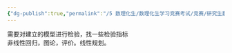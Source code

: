 ```yaml
---
{"dg-publish":true,"permalink":"/5 数理化生/数理化生学习竞赛考试/竞赛/研究生数模/20230916danyang师姐/","title":"20230916danyang师姐"}
---
```



需要对建立的模型进行检验，找一些检验指标  
非线性回归，图论，评价。线性规划。